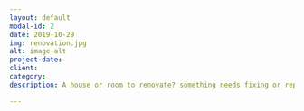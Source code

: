 ```yaml
---
layout: default
modal-id: 2
date: 2019-10-29
img: renovation.jpg
alt: image-alt
project-date: 
client: 
category: 
description: A house or room to renovate? something needs fixing or repair. We are the janitor you always wanted. Keep calm and let us fix it.

---
```

